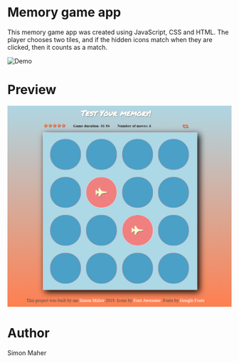 # Memory game app

This memory game app was created using JavaScript, CSS and HTML. The player chooses two tiles, and if the hidden icons match when they are clicked, then it counts as a match.

![Demo](https://test-your-memory.netlify.com/)
# Preview

![Memory game -Preview](./Capture.PNG)

# Author

Simon Maher

